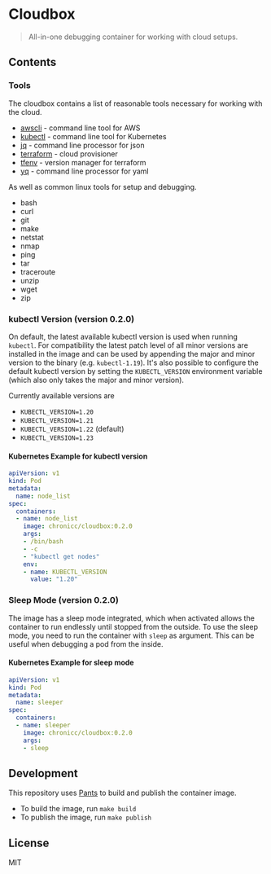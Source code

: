 # Cloudbox

> All-in-one debugging container for working with cloud setups.

## Contents

### Tools

The cloudbox contains a list of reasonable tools necessary for working with the cloud.

* [awscli](https://aws.amazon.com/cli/) - command line tool for AWS
* [kubectl](https://kubernetes.io/docs/reference/kubectl/overview/) - command line tool for Kubernetes
* [jq](https://stedolan.github.io/jq/) - command line processor for json
* [terraform](https://www.terraform.io/) - cloud provisioner
* [tfenv](https://github.com/tfutils/tfenv) - version manager for terraform
* [yq](https://github.com/mikefarah/yq) - command line processor for yaml

As well as common linux tools for setup and debugging.

* bash
* curl
* git
* make
* netstat
* nmap
* ping
* tar
* traceroute
* unzip
* wget
* zip

### kubectl Version (version 0.2.0)

On default, the latest available kubectl version is used when running `kubectl`. For compatibility the latest patch level of all minor versions are installed in the image and can be used by appending the major and minor version to the binary (e.g. `kubectl-1.19`). It's also possible to configure the default kubectl version by setting the `KUBECTL_VERSION` environment variable (which also only takes the major and minor version).

Currently available versions are

* `KUBECTL_VERSION=1.20`
* `KUBECTL_VERSION=1.21`
* `KUBECTL_VERSION=1.22` (default)
* `KUBECTL_VERSION=1.23`

#### Kubernetes Example for kubectl version

```yaml
apiVersion: v1
kind: Pod
metadata:
  name: node_list
spec:
  containers:
  - name: node_list
    image: chronicc/cloudbox:0.2.0
    args:
    - /bin/bash
    - -c
    - "kubectl get nodes"
    env:
    - name: KUBECTL_VERSION
      value: "1.20"
```

### Sleep Mode (version 0.2.0)

The image has a sleep mode integrated, which when activated allows the container to run endlessly until stopped from the outside. To use the sleep mode, you need to run the container with `sleep` as argument. This can be useful when debugging a pod from the inside.

#### Kubernetes Example for sleep mode

```yaml
apiVersion: v1
kind: Pod
metadata:
  name: sleeper
spec:
  containers:
  - name: sleeper
    image: chronicc/cloudbox:0.2.0
    args:
    - sleep
```

## Development

This repository uses [Pants](https://www.pantsbuild.org/) to build and publish the container image.

* To build the image, run `make build`
* To publish the image, run `make publish`

## License

MIT
